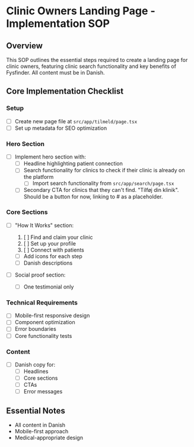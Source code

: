 # Clinic Owners Landing Page - Implementation SOP

## Overview

This SOP outlines the essential steps required to create a landing page for clinic owners, featuring clinic search functionality and key benefits of Fysfinder. All content must be in Danish.

## Core Implementation Checklist

### Setup

- [ ] Create new page file at `src/app/tilmeld/page.tsx`
- [ ] Set up metadata for SEO optimization

### Hero Section

- [ ] Implement hero section with:
  - [ ] Headline highlighting patient connection
  - [ ] Search functionality for clinics to check if their clinic is already on the platform
    - [ ] Import search functionality from `src/app/search/page.tsx`
  - [ ] Secondary CTA for clinics that they can't find. "Tilføj din klinik". Should be a button for now, linking to # as a placeholder.

### Core Sections

- [ ] "How It Works" section:

  1. [ ] Find and claim your clinic
  2. [ ] Set up your profile
  3. [ ] Connect with patients

  - [ ] Add icons for each step
  - [ ] Danish descriptions

- [ ] Social proof section:
  - [ ] One testimonial only

### Technical Requirements

- [ ] Mobile-first responsive design
- [ ] Component optimization
- [ ] Error boundaries
- [ ] Core functionality tests

### Content

- [ ] Danish copy for:
  - [ ] Headlines
  - [ ] Core sections
  - [ ] CTAs
  - [ ] Error messages

## Essential Notes

- All content in Danish
- Mobile-first approach
- Medical-appropriate design
